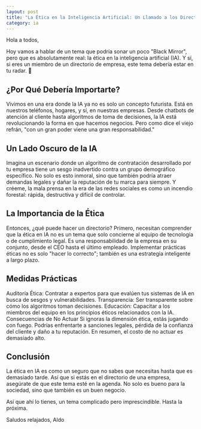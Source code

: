 ```yaml
---
layout: post
title: "La Ética en la Inteligencia Artificial: Un Llamado a los Directorios de Empresas"
category: ia
---
```


Hola a todos,

Hoy vamos a hablar de un tema que podría sonar un poco "Black Mirror", pero que es absolutamente real: la ética en la inteligencia artificial (IA). Y sí, si eres un miembro de un directorio de empresa, este tema debería estar en tu radar. 🎯

## ¿Por Qué Debería Importarte?
Vivimos en una era donde la IA ya no es solo un concepto futurista. Está en nuestros teléfonos, hogares, y sí, en nuestras empresas. Desde chatbots de atención al cliente hasta algoritmos de toma de decisiones, la IA está revolucionando la forma en que hacemos negocios. Pero como dice el viejo refrán, "con un gran poder viene una gran responsabilidad."

## Un Lado Oscuro de la IA
Imagina un escenario donde un algoritmo de contratación desarrollado por tu empresa tiene un sesgo inadvertido contra un grupo demográfico específico. No solo es esto inmoral, sino que también podría atraer demandas legales y dañar la reputación de tu marca para siempre. Y créeme, la mala prensa en la era de las redes sociales es como un incendio forestal: rápida, destructiva y difícil de controlar.

## La Importancia de la Ética
Entonces, ¿qué puede hacer un directorio? Primero, necesitan comprender que la ética en IA no es un tema que solo concierne al equipo de tecnología o de cumplimiento legal. Es una responsabilidad de la empresa en su conjunto, desde el CEO hasta el último empleado. Implementar prácticas éticas no es solo "hacer lo correcto"; también es una estrategia inteligente a largo plazo.

## Medidas Prácticas
Auditoría Ética: Contratar a expertos para que evalúen tus sistemas de IA en busca de sesgos y vulnerabilidades.
Transparencia: Ser transparente sobre cómo los algoritmos toman decisiones.
Educación: Capacitar a los miembros del equipo en los principios éticos relacionados con la IA.
Consecuencias de No Actuar
Si ignoras la dimensión ética, estás jugando con fuego. Podrías enfrentarte a sanciones legales, pérdida de la confianza del cliente y daño a tu reputación. En resumen, el costo de no actuar es demasiado alto.

## Conclusión
La ética en IA es como un seguro que no sabes que necesitas hasta que es demasiado tarde. Así que si estás en el directorio de una empresa, asegúrate de que este tema esté en la agenda. No solo es bueno para la sociedad, sino que también es un buen negocio.

Así que ahí lo tienes, un tema complicado pero imprescindible. Hasta la próxima.

Saludos relajados,
Aldo